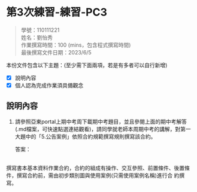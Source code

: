 # 第3次練習-練習-PC3
>
>學號：110111221
><br />
>姓名：劉怡秀
><br />
>作業撰寫時間：100 (mins，包含程式撰寫時間)
><br />
>最後撰寫文件日期：2023/6/5
>

本份文件包含以下主題：(至少需下面兩項，若是有多者可以自行新增)
- [x] 說明內容
- [x] 個人認為完成作業須具備觀念

## 說明內容

1. 請參照亞東portal上期中考周下載期中考題目，並且參閱上面的期中考解答(.md檔案，可快速點選連結觀看)，請同學就老師本周期中考的講解，對第一大題中的「5.公告案例」依照合約規範撰寫規則撰寫該合約。

    答案：<div class="mxgraph" style="max-width:100%;border:1px solid transparent;" data-mxgraph="{&quot;highlight&quot;:&quot;#0000ff&quot;,&quot;nav&quot;:true,&quot;zoom&quot;:0.9,&quot;resize&quot;:true,&quot;page&quot;:0,&quot;toolbar&quot;:&quot;pages zoom layers tags lightbox&quot;,&quot;edit&quot;:&quot;_blank&quot;,&quot;xml&quot;:&quot;&lt;mxfile&gt;&lt;diagram id=\&quot;wG9WiR39lr10lpEE-gVC\&quot; name=\&quot;User Case (1)\&quot;&gt;&lt;mxGraphModel dx=\&quot;574\&quot; dy=\&quot;381\&quot; grid=\&quot;1\&quot; gridSize=\&quot;10\&quot; guides=\&quot;1\&quot; tooltips=\&quot;1\&quot; connect=\&quot;1\&quot; arrows=\&quot;1\&quot; fold=\&quot;1\&quot; page=\&quot;1\&quot; pageScale=\&quot;1\&quot; pageWidth=\&quot;1169\&quot; pageHeight=\&quot;827\&quot; math=\&quot;0\&quot; shadow=\&quot;0\&quot;&gt;&lt;root&gt;&lt;mxCell id=\&quot;0\&quot;/&gt;&lt;mxCell id=\&quot;1\&quot; parent=\&quot;0\&quot;/&gt;&lt;mxCell id=\&quot;33\&quot; value=\&quot;&amp;lt;span style=&amp;quot;&amp;quot;&amp;gt;合約1：建立&amp;lt;/span&amp;gt;\&quot; style=\&quot;swimlane;fontStyle=0;childLayout=stackLayout;horizontal=1;startSize=30;horizontalStack=0;resizeParent=1;resizeParentMax=0;resizeLast=0;collapsible=1;marginBottom=0;whiteSpace=wrap;html=1;\&quot; vertex=\&quot;1\&quot; parent=\&quot;1\&quot;&gt;&lt;mxGeometry x=\&quot;130\&quot; y=\&quot;210\&quot; width=\&quot;250\&quot; height=\&quot;147\&quot; as=\&quot;geometry\&quot;/&gt;&lt;/mxCell&gt;&lt;mxCell id=\&quot;34\&quot; value=\&quot;操作：委員可以利用系統建立公告\&quot; style=\&quot;text;strokeColor=none;fillColor=none;align=left;verticalAlign=middle;spacingLeft=4;spacingRight=4;overflow=hidden;points=[[0,0.5],[1,0.5]];portConstraint=eastwest;rotatable=0;whiteSpace=wrap;html=1;\&quot; vertex=\&quot;1\&quot; parent=\&quot;33\&quot;&gt;&lt;mxGeometry y=\&quot;30\&quot; width=\&quot;250\&quot; height=\&quot;30\&quot; as=\&quot;geometry\&quot;/&gt;&lt;/mxCell&gt;&lt;mxCell id=\&quot;35\&quot; value=\&quot;交互參照：公告案例\&quot; style=\&quot;text;strokeColor=none;fillColor=none;align=left;verticalAlign=middle;spacingLeft=4;spacingRight=4;overflow=hidden;points=[[0,0.5],[1,0.5]];portConstraint=eastwest;rotatable=0;whiteSpace=wrap;html=1;\&quot; vertex=\&quot;1\&quot; parent=\&quot;33\&quot;&gt;&lt;mxGeometry y=\&quot;60\&quot; width=\&quot;250\&quot; height=\&quot;30\&quot; as=\&quot;geometry\&quot;/&gt;&lt;/mxCell&gt;&lt;mxCell id=\&quot;36\&quot; value=\&quot;前置條件：註冊過app用戶的委員&amp;lt;br&amp;gt;後置條件：委員可發布、修改、刪除公告\&quot; style=\&quot;text;strokeColor=none;fillColor=none;align=left;verticalAlign=middle;spacingLeft=4;spacingRight=4;overflow=hidden;points=[[0,0.5],[1,0.5]];portConstraint=eastwest;rotatable=0;whiteSpace=wrap;html=1;\&quot; vertex=\&quot;1\&quot; parent=\&quot;33\&quot;&gt;&lt;mxGeometry y=\&quot;90\&quot; width=\&quot;250\&quot; height=\&quot;57\&quot; as=\&quot;geometry\&quot;/&gt;&lt;/mxCell&gt;&lt;mxCell id=\&quot;41\&quot; value=\&quot;&amp;lt;span style=&amp;quot;&amp;quot;&amp;gt;合約2：回應&amp;lt;/span&amp;gt;\&quot; style=\&quot;swimlane;fontStyle=0;childLayout=stackLayout;horizontal=1;startSize=30;horizontalStack=0;resizeParent=1;resizeParentMax=0;resizeLast=0;collapsible=1;marginBottom=0;whiteSpace=wrap;html=1;\&quot; vertex=\&quot;1\&quot; parent=\&quot;1\&quot;&gt;&lt;mxGeometry x=\&quot;130\&quot; y=\&quot;380\&quot; width=\&quot;280\&quot; height=\&quot;157\&quot; as=\&quot;geometry\&quot;/&gt;&lt;/mxCell&gt;&lt;mxCell id=\&quot;42\&quot; value=\&quot;操作：有app的住戶、警衛可以查閱公告、警衛、住戶、委員都可以參與公告討論\&quot; style=\&quot;text;strokeColor=none;fillColor=none;align=left;verticalAlign=middle;spacingLeft=4;spacingRight=4;overflow=hidden;points=[[0,0.5],[1,0.5]];portConstraint=eastwest;rotatable=0;whiteSpace=wrap;html=1;\&quot; vertex=\&quot;1\&quot; parent=\&quot;41\&quot;&gt;&lt;mxGeometry y=\&quot;30\&quot; width=\&quot;280\&quot; height=\&quot;40\&quot; as=\&quot;geometry\&quot;/&gt;&lt;/mxCell&gt;&lt;mxCell id=\&quot;43\&quot; value=\&quot;交互參照：公告案例\&quot; style=\&quot;text;strokeColor=none;fillColor=none;align=left;verticalAlign=middle;spacingLeft=4;spacingRight=4;overflow=hidden;points=[[0,0.5],[1,0.5]];portConstraint=eastwest;rotatable=0;whiteSpace=wrap;html=1;\&quot; vertex=\&quot;1\&quot; parent=\&quot;41\&quot;&gt;&lt;mxGeometry y=\&quot;70\&quot; width=\&quot;280\&quot; height=\&quot;30\&quot; as=\&quot;geometry\&quot;/&gt;&lt;/mxCell&gt;&lt;mxCell id=\&quot;44\&quot; value=\&quot;前置條件：有成功綁定手機號碼於app的住戶&amp;lt;br&amp;gt;後置條件：所有的人都有權限可以在文章發言\&quot; style=\&quot;text;strokeColor=none;fillColor=none;align=left;verticalAlign=middle;spacingLeft=4;spacingRight=4;overflow=hidden;points=[[0,0.5],[1,0.5]];portConstraint=eastwest;rotatable=0;whiteSpace=wrap;html=1;\&quot; vertex=\&quot;1\&quot; parent=\&quot;41\&quot;&gt;&lt;mxGeometry y=\&quot;100\&quot; width=\&quot;280\&quot; height=\&quot;57\&quot; as=\&quot;geometry\&quot;/&gt;&lt;/mxCell&gt;&lt;/root&gt;&lt;/mxGraphModel&gt;&lt;/diagram&gt;&lt;diagram name=\&quot;User Case (2)\&quot; id=\&quot;W5YXxvn35K79e14MlGex\&quot;&gt;\n        &lt;mxGraphModel dx=\&quot;1310\&quot; dy=\&quot;766\&quot; grid=\&quot;1\&quot; gridSize=\&quot;10\&quot; guides=\&quot;1\&quot; tooltips=\&quot;1\&quot; connect=\&quot;1\&quot; arrows=\&quot;1\&quot; fold=\&quot;1\&quot; page=\&quot;1\&quot; pageScale=\&quot;1\&quot; pageWidth=\&quot;1169\&quot; pageHeight=\&quot;827\&quot; math=\&quot;0\&quot; shadow=\&quot;0\&quot;&gt;\n            &lt;root&gt;\n                &lt;mxCell id=\&quot;f7n-re3Be10niUR_YaYW-0\&quot;/&gt;\n                &lt;mxCell id=\&quot;f7n-re3Be10niUR_YaYW-1\&quot; parent=\&quot;f7n-re3Be10niUR_YaYW-0\&quot;/&gt;\n                &lt;mxCell id=\&quot;f7n-re3Be10niUR_YaYW-2\&quot; style=\&quot;edgeStyle=none;html=1;entryX=0.5;entryY=1;entryDx=0;entryDy=0;fontSize=18;endArrow=open;endFill=0;dashed=1;\&quot; parent=\&quot;f7n-re3Be10niUR_YaYW-1\&quot; edge=\&quot;1\&quot;&gt;\n                    &lt;mxGeometry relative=\&quot;1\&quot; as=\&quot;geometry\&quot;&gt;\n                        &lt;mxPoint x=\&quot;270\&quot; y=\&quot;150\&quot; as=\&quot;targetPoint\&quot;/&gt;\n                    &lt;/mxGeometry&gt;\n                &lt;/mxCell&gt;\n                &lt;mxCell id=\&quot;qa684_AXgQvbB9roF3Fi-3\&quot; style=\&quot;edgeStyle=none;html=1;entryX=0;entryY=0.5;entryDx=0;entryDy=0;fontSize=18;endArrow=none;endFill=0;\&quot; parent=\&quot;f7n-re3Be10niUR_YaYW-1\&quot; source=\&quot;f7n-re3Be10niUR_YaYW-6\&quot; target=\&quot;zsQrhb7hf74vSEVjKm_N-0\&quot; edge=\&quot;1\&quot;&gt;\n                    &lt;mxGeometry relative=\&quot;1\&quot; as=\&quot;geometry\&quot;/&gt;\n                &lt;/mxCell&gt;\n                &lt;mxCell id=\&quot;f7n-re3Be10niUR_YaYW-6\&quot; value=\&quot;&amp;lt;span style=&amp;quot;font-size: 18px;&amp;quot;&amp;gt;伺服器端&amp;lt;br&amp;gt;平台(收到封包)&amp;lt;/span&amp;gt;\&quot; style=\&quot;shape=umlActor;verticalLabelPosition=bottom;verticalAlign=top;html=1;\&quot; parent=\&quot;f7n-re3Be10niUR_YaYW-1\&quot; vertex=\&quot;1\&quot;&gt;\n                    &lt;mxGeometry x=\&quot;177\&quot; y=\&quot;426\&quot; width=\&quot;30\&quot; height=\&quot;60\&quot; as=\&quot;geometry\&quot;/&gt;\n                &lt;/mxCell&gt;\n                &lt;mxCell id=\&quot;qa684_AXgQvbB9roF3Fi-6\&quot; style=\&quot;edgeStyle=none;html=1;entryX=1;entryY=0.5;entryDx=0;entryDy=0;fontSize=18;endArrow=none;endFill=0;\&quot; parent=\&quot;f7n-re3Be10niUR_YaYW-1\&quot; source=\&quot;qa684_AXgQvbB9roF3Fi-0\&quot; target=\&quot;f7n-re3Be10niUR_YaYW-13\&quot; edge=\&quot;1\&quot;&gt;\n                    &lt;mxGeometry relative=\&quot;1\&quot; as=\&quot;geometry\&quot;&gt;\n                        &lt;Array as=\&quot;points\&quot;&gt;\n                            &lt;mxPoint x=\&quot;920\&quot; y=\&quot;200\&quot;/&gt;\n                            &lt;mxPoint x=\&quot;920\&quot; y=\&quot;185\&quot;/&gt;\n                        &lt;/Array&gt;\n                    &lt;/mxGeometry&gt;\n                &lt;/mxCell&gt;\n                &lt;mxCell id=\&quot;qa684_AXgQvbB9roF3Fi-0\&quot; value=\&quot;«actor»&amp;lt;br&amp;gt;伺服器端平台&amp;lt;b&amp;gt;&amp;lt;br&amp;gt;linux OS&amp;lt;/b&amp;gt;\&quot; style=\&quot;html=1;fontSize=18;fillColor=none;\&quot; parent=\&quot;f7n-re3Be10niUR_YaYW-1\&quot; vertex=\&quot;1\&quot;&gt;\n                    &lt;mxGeometry x=\&quot;970\&quot; y=\&quot;146\&quot; width=\&quot;180\&quot; height=\&quot;120\&quot; as=\&quot;geometry\&quot;/&gt;\n                &lt;/mxCell&gt;\n                &lt;mxCell id=\&quot;qa684_AXgQvbB9roF3Fi-5\&quot; style=\&quot;edgeStyle=none;html=1;entryX=0;entryY=0.5;entryDx=0;entryDy=0;fontSize=18;endArrow=none;endFill=0;startArrow=none;startFill=0;\&quot; parent=\&quot;f7n-re3Be10niUR_YaYW-1\&quot; source=\&quot;qa684_AXgQvbB9roF3Fi-1\&quot; target=\&quot;f7n-re3Be10niUR_YaYW-13\&quot; edge=\&quot;1\&quot;&gt;\n                    &lt;mxGeometry relative=\&quot;1\&quot; as=\&quot;geometry\&quot;/&gt;\n                &lt;/mxCell&gt;\n                &lt;mxCell id=\&quot;qa684_AXgQvbB9roF3Fi-1\&quot; value=\&quot;&amp;lt;span style=&amp;quot;font-size: 18px;&amp;quot;&amp;gt;後端審核者&amp;lt;/span&amp;gt;\&quot; style=\&quot;shape=umlActor;verticalLabelPosition=bottom;verticalAlign=top;html=1;\&quot; parent=\&quot;f7n-re3Be10niUR_YaYW-1\&quot; vertex=\&quot;1\&quot;&gt;\n                    &lt;mxGeometry x=\&quot;177\&quot; y=\&quot;290\&quot; width=\&quot;30\&quot; height=\&quot;60\&quot; as=\&quot;geometry\&quot;/&gt;\n                &lt;/mxCell&gt;\n                &lt;mxCell id=\&quot;qa684_AXgQvbB9roF3Fi-7\&quot; value=\&quot;收到封包、確認需求至傳送License內容至客戶端前設計範圍\&quot; style=\&quot;swimlane;whiteSpace=wrap;html=1;fontSize=18;fillColor=none;resizable=1;container=0;\&quot; parent=\&quot;f7n-re3Be10niUR_YaYW-1\&quot; vertex=\&quot;1\&quot;&gt;\n                    &lt;mxGeometry x=\&quot;290\&quot; y=\&quot;90\&quot; width=\&quot;650\&quot; height=\&quot;460\&quot; as=\&quot;geometry\&quot;/&gt;\n                &lt;/mxCell&gt;\n                &lt;mxCell id=\&quot;f7n-re3Be10niUR_YaYW-13\&quot; value=\&quot;伺服器端核發License案例\&quot; style=\&quot;ellipse;whiteSpace=wrap;html=1;fontSize=18;\&quot; parent=\&quot;qa684_AXgQvbB9roF3Fi-7\&quot; vertex=\&quot;1\&quot;&gt;\n                    &lt;mxGeometry x=\&quot;44\&quot; y=\&quot;40\&quot; width=\&quot;240\&quot; height=\&quot;110\&quot; as=\&quot;geometry\&quot;/&gt;\n                &lt;/mxCell&gt;\n                &lt;mxCell id=\&quot;zsQrhb7hf74vSEVjKm_N-0\&quot; value=\&quot;封包接收案例\&quot; style=\&quot;ellipse;whiteSpace=wrap;html=1;fontSize=18;\&quot; parent=\&quot;qa684_AXgQvbB9roF3Fi-7\&quot; vertex=\&quot;1\&quot;&gt;\n                    &lt;mxGeometry x=\&quot;46\&quot; y=\&quot;334\&quot; width=\&quot;240\&quot; height=\&quot;110\&quot; as=\&quot;geometry\&quot;/&gt;\n                &lt;/mxCell&gt;\n                &lt;mxCell id=\&quot;nVOZ0_uvJ3XeAdb-_UQF-3\&quot; style=\&quot;edgeStyle=none;html=1;entryX=1;entryY=0.5;entryDx=0;entryDy=0;fontSize=18;endArrow=none;endFill=0;dashed=1;startArrow=open;startFill=0;\&quot; parent=\&quot;qa684_AXgQvbB9roF3Fi-7\&quot; source=\&quot;f7n-re3Be10niUR_YaYW-11\&quot; target=\&quot;zsQrhb7hf74vSEVjKm_N-0\&quot; edge=\&quot;1\&quot;&gt;\n                    &lt;mxGeometry relative=\&quot;1\&quot; as=\&quot;geometry\&quot;/&gt;\n                &lt;/mxCell&gt;\n                &lt;mxCell id=\&quot;nVOZ0_uvJ3XeAdb-_UQF-4\&quot; value=\&quot;&amp;amp;lt;&amp;amp;lt;include&amp;amp;gt;&amp;amp;gt;\&quot; style=\&quot;edgeLabel;html=1;align=right;verticalAlign=middle;resizable=0;points=[];fontSize=18;\&quot; parent=\&quot;nVOZ0_uvJ3XeAdb-_UQF-3\&quot; vertex=\&quot;1\&quot; connectable=\&quot;0\&quot;&gt;\n                    &lt;mxGeometry x=\&quot;-0.4382\&quot; y=\&quot;-2\&quot; relative=\&quot;1\&quot; as=\&quot;geometry\&quot;&gt;\n                        &lt;mxPoint x=\&quot;1\&quot; as=\&quot;offset\&quot;/&gt;\n                    &lt;/mxGeometry&gt;\n                &lt;/mxCell&gt;\n                &lt;mxCell id=\&quot;f7n-re3Be10niUR_YaYW-11\&quot; value=\&quot;加解密案例\&quot; style=\&quot;ellipse;whiteSpace=wrap;html=1;fontSize=18;align=center;\&quot; parent=\&quot;qa684_AXgQvbB9roF3Fi-7\&quot; vertex=\&quot;1\&quot;&gt;\n                    &lt;mxGeometry x=\&quot;440\&quot; y=\&quot;300\&quot; width=\&quot;140\&quot; height=\&quot;70\&quot; as=\&quot;geometry\&quot;/&gt;\n                &lt;/mxCell&gt;\n                &lt;mxCell id=\&quot;zsQrhb7hf74vSEVjKm_N-2\&quot; style=\&quot;edgeStyle=none;html=1;dashed=1;fontSize=18;endArrow=open;endFill=0;\&quot; parent=\&quot;qa684_AXgQvbB9roF3Fi-7\&quot; source=\&quot;zsQrhb7hf74vSEVjKm_N-0\&quot; edge=\&quot;1\&quot;&gt;\n                    &lt;mxGeometry relative=\&quot;1\&quot; as=\&quot;geometry\&quot;&gt;\n                        &lt;mxPoint x=\&quot;213.62427936607446\&quot; y=\&quot;283.8533362842543\&quot; as=\&quot;targetPoint\&quot;/&gt;\n                        &lt;Array as=\&quot;points\&quot;/&gt;\n                    &lt;/mxGeometry&gt;\n                &lt;/mxCell&gt;\n                &lt;mxCell id=\&quot;zsQrhb7hf74vSEVjKm_N-3\&quot; value=\&quot;&amp;amp;lt;&amp;amp;lt;extend&amp;amp;gt;&amp;amp;gt;&amp;lt;br&amp;gt;[封包接受]\&quot; style=\&quot;edgeLabel;html=1;align=left;verticalAlign=middle;resizable=0;points=[];fontSize=18;\&quot; parent=\&quot;zsQrhb7hf74vSEVjKm_N-2\&quot; vertex=\&quot;1\&quot; connectable=\&quot;0\&quot;&gt;\n                    &lt;mxGeometry x=\&quot;-0.284\&quot; y=\&quot;1\&quot; relative=\&quot;1\&quot; as=\&quot;geometry\&quot;&gt;\n                        &lt;mxPoint x=\&quot;12\&quot; y=\&quot;-2\&quot; as=\&quot;offset\&quot;/&gt;\n                    &lt;/mxGeometry&gt;\n                &lt;/mxCell&gt;\n                &lt;mxCell id=\&quot;zsQrhb7hf74vSEVjKm_N-1\&quot; style=\&quot;edgeStyle=none;html=1;fontSize=18;endArrow=none;endFill=0;dashed=1;entryX=0;entryY=1;entryDx=0;entryDy=0;exitX=0;exitY=0;exitDx=0;exitDy=0;startArrow=open;startFill=0;\&quot; parent=\&quot;qa684_AXgQvbB9roF3Fi-7\&quot; source=\&quot;nVOZ0_uvJ3XeAdb-_UQF-19\&quot; target=\&quot;f7n-re3Be10niUR_YaYW-13\&quot; edge=\&quot;1\&quot;&gt;\n                    &lt;mxGeometry relative=\&quot;1\&quot; as=\&quot;geometry\&quot;&gt;\n                        &lt;mxPoint x=\&quot;118\&quot; y=\&quot;230\&quot; as=\&quot;sourcePoint\&quot;/&gt;\n                    &lt;/mxGeometry&gt;\n                &lt;/mxCell&gt;\n                &lt;mxCell id=\&quot;zsQrhb7hf74vSEVjKm_N-4\&quot; value=\&quot;&amp;amp;lt;&amp;amp;lt;include&amp;amp;gt;&amp;amp;gt;\&quot; style=\&quot;edgeLabel;html=1;align=right;verticalAlign=middle;resizable=0;points=[];fontSize=18;\&quot; parent=\&quot;zsQrhb7hf74vSEVjKm_N-1\&quot; vertex=\&quot;1\&quot; connectable=\&quot;0\&quot;&gt;\n                    &lt;mxGeometry x=\&quot;-0.2742\&quot; y=\&quot;2\&quot; relative=\&quot;1\&quot; as=\&quot;geometry\&quot;&gt;\n                        &lt;mxPoint as=\&quot;offset\&quot;/&gt;\n                    &lt;/mxGeometry&gt;\n                &lt;/mxCell&gt;\n                &lt;mxCell id=\&quot;f7n-re3Be10niUR_YaYW-9\&quot; value=\&quot;\&quot; style=\&quot;edgeStyle=none;html=1;dashed=1;fontSize=18;endArrow=none;endFill=0;verticalAlign=top;entryX=0.957;entryY=0.765;entryDx=0;entryDy=0;entryPerimeter=0;startArrow=open;startFill=0;\&quot; parent=\&quot;qa684_AXgQvbB9roF3Fi-7\&quot; source=\&quot;f7n-re3Be10niUR_YaYW-11\&quot; target=\&quot;f7n-re3Be10niUR_YaYW-13\&quot; edge=\&quot;1\&quot;&gt;\n                    &lt;mxGeometry relative=\&quot;1\&quot; as=\&quot;geometry\&quot;&gt;\n                        &lt;Array as=\&quot;points\&quot;&gt;\n                            &lt;mxPoint x=\&quot;510\&quot; y=\&quot;124\&quot;/&gt;\n                        &lt;/Array&gt;\n                    &lt;/mxGeometry&gt;\n                &lt;/mxCell&gt;\n                &lt;mxCell id=\&quot;f7n-re3Be10niUR_YaYW-10\&quot; value=\&quot;&amp;amp;lt;&amp;amp;lt;include&amp;amp;gt;&amp;amp;gt;\&quot; style=\&quot;edgeLabel;html=1;align=left;verticalAlign=top;resizable=0;points=[];fontSize=18;\&quot; parent=\&quot;f7n-re3Be10niUR_YaYW-9\&quot; vertex=\&quot;1\&quot; connectable=\&quot;0\&quot;&gt;\n                    &lt;mxGeometry x=\&quot;0.3329\&quot; y=\&quot;1\&quot; relative=\&quot;1\&quot; as=\&quot;geometry\&quot;&gt;\n                        &lt;mxPoint x=\&quot;-13\&quot; as=\&quot;offset\&quot;/&gt;\n                    &lt;/mxGeometry&gt;\n                &lt;/mxCell&gt;\n                &lt;mxCell id=\&quot;nVOZ0_uvJ3XeAdb-_UQF-15\&quot; value=\&quot;\&quot; style=\&quot;shape=ellipse;container=1;horizontal=1;horizontalStack=0;resizeParent=1;resizeParentMax=0;resizeLast=0;html=1;dashed=0;collapsible=0;fontSize=18;fillColor=none;\&quot; parent=\&quot;qa684_AXgQvbB9roF3Fi-7\&quot; vertex=\&quot;1\&quot;&gt;\n                    &lt;mxGeometry x=\&quot;150\&quot; y=\&quot;170\&quot; width=\&quot;230\&quot; height=\&quot;120\&quot; as=\&quot;geometry\&quot;/&gt;\n                &lt;/mxCell&gt;\n                &lt;mxCell id=\&quot;nVOZ0_uvJ3XeAdb-_UQF-16\&quot; value=\&quot;封包傳送案例\&quot; style=\&quot;html=1;strokeColor=none;fillColor=none;align=center;verticalAlign=middle;rotatable=0;fontSize=18;\&quot; parent=\&quot;nVOZ0_uvJ3XeAdb-_UQF-15\&quot; vertex=\&quot;1\&quot;&gt;\n                    &lt;mxGeometry y=\&quot;10\&quot; width=\&quot;230.00000000000003\&quot; height=\&quot;30\&quot; as=\&quot;geometry\&quot;/&gt;\n                &lt;/mxCell&gt;\n                &lt;mxCell id=\&quot;nVOZ0_uvJ3XeAdb-_UQF-17\&quot; value=\&quot;\&quot; style=\&quot;line;strokeWidth=1;fillColor=none;rotatable=0;labelPosition=right;points=[];portConstraint=eastwest;dashed=0;resizeWidth=1;fontSize=18;\&quot; parent=\&quot;nVOZ0_uvJ3XeAdb-_UQF-15\&quot; vertex=\&quot;1\&quot;&gt;\n                    &lt;mxGeometry x=\&quot;5.5\&quot; y=\&quot;38\&quot; width=\&quot;214.5\&quot; height=\&quot;10\&quot; as=\&quot;geometry\&quot;/&gt;\n                &lt;/mxCell&gt;\n                &lt;mxCell id=\&quot;nVOZ0_uvJ3XeAdb-_UQF-19\&quot; value=\&quot;擴充點︰封包接受\&quot; style=\&quot;text;html=1;align=left;verticalAlign=middle;rotatable=0;spacingLeft=25;fillColor=none;strokeColor=none;fontSize=18;\&quot; parent=\&quot;nVOZ0_uvJ3XeAdb-_UQF-15\&quot; vertex=\&quot;1\&quot;&gt;\n                    &lt;mxGeometry y=\&quot;58\&quot; width=\&quot;230.00000000000003\&quot; height=\&quot;30\&quot; as=\&quot;geometry\&quot;/&gt;\n                &lt;/mxCell&gt;\n                &lt;mxCell id=\&quot;nVOZ0_uvJ3XeAdb-_UQF-1\&quot; style=\&quot;edgeStyle=none;html=1;entryX=1;entryY=1;entryDx=0;entryDy=0;fontSize=18;endArrow=none;endFill=0;exitX=0;exitY=0.5;exitDx=0;exitDy=0;\&quot; parent=\&quot;f7n-re3Be10niUR_YaYW-1\&quot; source=\&quot;nVOZ0_uvJ3XeAdb-_UQF-0\&quot; target=\&quot;zsQrhb7hf74vSEVjKm_N-0\&quot; edge=\&quot;1\&quot;&gt;\n                    &lt;mxGeometry relative=\&quot;1\&quot; as=\&quot;geometry\&quot;&gt;\n                        &lt;Array as=\&quot;points\&quot;&gt;\n                            &lt;mxPoint x=\&quot;910\&quot; y=\&quot;440\&quot;/&gt;\n                            &lt;mxPoint x=\&quot;910\&quot; y=\&quot;518\&quot;/&gt;\n                        &lt;/Array&gt;\n                    &lt;/mxGeometry&gt;\n                &lt;/mxCell&gt;\n                &lt;mxCell id=\&quot;nVOZ0_uvJ3XeAdb-_UQF-2\&quot; style=\&quot;edgeStyle=none;html=1;entryX=1;entryY=1;entryDx=0;entryDy=0;fontSize=18;endArrow=none;endFill=0;\&quot; parent=\&quot;f7n-re3Be10niUR_YaYW-1\&quot; source=\&quot;nVOZ0_uvJ3XeAdb-_UQF-0\&quot; target=\&quot;f7n-re3Be10niUR_YaYW-13\&quot; edge=\&quot;1\&quot;&gt;\n                    &lt;mxGeometry relative=\&quot;1\&quot; as=\&quot;geometry\&quot;&gt;\n                        &lt;Array as=\&quot;points\&quot;&gt;\n                            &lt;mxPoint x=\&quot;910\&quot; y=\&quot;440\&quot;/&gt;\n                            &lt;mxPoint x=\&quot;910\&quot; y=\&quot;360\&quot;/&gt;\n                        &lt;/Array&gt;\n                    &lt;/mxGeometry&gt;\n                &lt;/mxCell&gt;\n                &lt;mxCell id=\&quot;nVOZ0_uvJ3XeAdb-_UQF-0\&quot; value=\&quot;«actor»&amp;lt;br&amp;gt;&amp;lt;b&amp;gt;資料庫&amp;lt;br&amp;gt;&amp;lt;/b&amp;gt;\&quot; style=\&quot;html=1;fontSize=18;fillColor=none;\&quot; parent=\&quot;f7n-re3Be10niUR_YaYW-1\&quot; vertex=\&quot;1\&quot;&gt;\n                    &lt;mxGeometry x=\&quot;995\&quot; y=\&quot;396\&quot; width=\&quot;130\&quot; height=\&quot;90\&quot; as=\&quot;geometry\&quot;/&gt;\n                &lt;/mxCell&gt;\n            &lt;/root&gt;\n        &lt;/mxGraphModel&gt;\n    &lt;/diagram&gt;&lt;diagram name=\&quot;User Case (3)\&quot; id=\&quot;pHqB8nz68kYOs29TihyC\&quot;&gt;\n        &lt;mxGraphModel dx=\&quot;917\&quot; dy=\&quot;536\&quot; grid=\&quot;1\&quot; gridSize=\&quot;10\&quot; guides=\&quot;1\&quot; tooltips=\&quot;1\&quot; connect=\&quot;1\&quot; arrows=\&quot;1\&quot; fold=\&quot;1\&quot; page=\&quot;1\&quot; pageScale=\&quot;1\&quot; pageWidth=\&quot;1169\&quot; pageHeight=\&quot;827\&quot; math=\&quot;0\&quot; shadow=\&quot;0\&quot;&gt;\n            &lt;root&gt;\n                &lt;mxCell id=\&quot;LVp6U3gjGCbH-Mrqdjtf-0\&quot;/&gt;\n                &lt;mxCell id=\&quot;LVp6U3gjGCbH-Mrqdjtf-1\&quot; parent=\&quot;LVp6U3gjGCbH-Mrqdjtf-0\&quot;/&gt;\n                &lt;mxCell id=\&quot;LVp6U3gjGCbH-Mrqdjtf-2\&quot; style=\&quot;edgeStyle=none;html=1;entryX=0.5;entryY=1;entryDx=0;entryDy=0;fontSize=18;endArrow=open;endFill=0;dashed=1;\&quot; parent=\&quot;LVp6U3gjGCbH-Mrqdjtf-1\&quot; edge=\&quot;1\&quot;&gt;\n                    &lt;mxGeometry relative=\&quot;1\&quot; as=\&quot;geometry\&quot;&gt;\n                        &lt;mxPoint x=\&quot;270\&quot; y=\&quot;150\&quot; as=\&quot;targetPoint\&quot;/&gt;\n                    &lt;/mxGeometry&gt;\n                &lt;/mxCell&gt;\n                &lt;mxCell id=\&quot;LVp6U3gjGCbH-Mrqdjtf-3\&quot; style=\&quot;edgeStyle=none;html=1;entryX=0;entryY=0.5;entryDx=0;entryDy=0;fontSize=18;endArrow=none;endFill=0;\&quot; parent=\&quot;LVp6U3gjGCbH-Mrqdjtf-1\&quot; source=\&quot;LVp6U3gjGCbH-Mrqdjtf-4\&quot; target=\&quot;LVp6U3gjGCbH-Mrqdjtf-12\&quot; edge=\&quot;1\&quot;&gt;\n                    &lt;mxGeometry relative=\&quot;1\&quot; as=\&quot;geometry\&quot;/&gt;\n                &lt;/mxCell&gt;\n                &lt;mxCell id=\&quot;LVp6U3gjGCbH-Mrqdjtf-4\&quot; value=\&quot;&amp;lt;span style=&amp;quot;font-size: 18px;&amp;quot;&amp;gt;伺服器端&amp;lt;br&amp;gt;平台(收到封包)&amp;lt;/span&amp;gt;\&quot; style=\&quot;shape=umlActor;verticalLabelPosition=bottom;verticalAlign=top;html=1;\&quot; parent=\&quot;LVp6U3gjGCbH-Mrqdjtf-1\&quot; vertex=\&quot;1\&quot;&gt;\n                    &lt;mxGeometry x=\&quot;98\&quot; y=\&quot;416\&quot; width=\&quot;30\&quot; height=\&quot;60\&quot; as=\&quot;geometry\&quot;/&gt;\n                &lt;/mxCell&gt;\n                &lt;mxCell id=\&quot;LVp6U3gjGCbH-Mrqdjtf-6\&quot; style=\&quot;edgeStyle=none;html=1;entryX=1;entryY=0;entryDx=0;entryDy=0;fontSize=18;endArrow=none;endFill=0;\&quot; parent=\&quot;LVp6U3gjGCbH-Mrqdjtf-1\&quot; source=\&quot;LVp6U3gjGCbH-Mrqdjtf-7\&quot; target=\&quot;LVp6U3gjGCbH-Mrqdjtf-11\&quot; edge=\&quot;1\&quot;&gt;\n                    &lt;mxGeometry relative=\&quot;1\&quot; as=\&quot;geometry\&quot;&gt;\n                        &lt;Array as=\&quot;points\&quot;&gt;\n                            &lt;mxPoint x=\&quot;841\&quot; y=\&quot;190\&quot;/&gt;\n                            &lt;mxPoint x=\&quot;841\&quot; y=\&quot;136\&quot;/&gt;\n                        &lt;/Array&gt;\n                    &lt;/mxGeometry&gt;\n                &lt;/mxCell&gt;\n                &lt;mxCell id=\&quot;IO_cDjj_4yWupPxHI2RV-0\&quot; style=\&quot;edgeStyle=none;html=1;entryX=1;entryY=1;entryDx=0;entryDy=0;fontSize=18;endArrow=none;endFill=0;\&quot; parent=\&quot;LVp6U3gjGCbH-Mrqdjtf-1\&quot; source=\&quot;LVp6U3gjGCbH-Mrqdjtf-7\&quot; target=\&quot;LVp6U3gjGCbH-Mrqdjtf-12\&quot; edge=\&quot;1\&quot;&gt;\n                    &lt;mxGeometry relative=\&quot;1\&quot; as=\&quot;geometry\&quot;&gt;\n                        &lt;Array as=\&quot;points\&quot;&gt;\n                            &lt;mxPoint x=\&quot;981\&quot; y=\&quot;484\&quot;/&gt;\n                        &lt;/Array&gt;\n                    &lt;/mxGeometry&gt;\n                &lt;/mxCell&gt;\n                &lt;mxCell id=\&quot;LVp6U3gjGCbH-Mrqdjtf-7\&quot; value=\&quot;«actor»&amp;lt;br&amp;gt;伺服器端平台&amp;lt;b&amp;gt;&amp;lt;br&amp;gt;linux OS&amp;lt;/b&amp;gt;\&quot; style=\&quot;html=1;fontSize=18;fillColor=none;\&quot; parent=\&quot;LVp6U3gjGCbH-Mrqdjtf-1\&quot; vertex=\&quot;1\&quot;&gt;\n                    &lt;mxGeometry x=\&quot;891\&quot; y=\&quot;136\&quot; width=\&quot;180\&quot; height=\&quot;120\&quot; as=\&quot;geometry\&quot;/&gt;\n                &lt;/mxCell&gt;\n                &lt;mxCell id=\&quot;LVp6U3gjGCbH-Mrqdjtf-10\&quot; value=\&quot;收到封包、於客戶端生License設計範圍\&quot; style=\&quot;swimlane;whiteSpace=wrap;html=1;fontSize=18;fillColor=none;\&quot; parent=\&quot;LVp6U3gjGCbH-Mrqdjtf-1\&quot; vertex=\&quot;1\&quot;&gt;\n                    &lt;mxGeometry x=\&quot;211\&quot; y=\&quot;80\&quot; width=\&quot;650\&quot; height=\&quot;430\&quot; as=\&quot;geometry\&quot;/&gt;\n                &lt;/mxCell&gt;\n                &lt;mxCell id=\&quot;LVp6U3gjGCbH-Mrqdjtf-11\&quot; value=\&quot;客戶端生成License案例\&quot; style=\&quot;ellipse;whiteSpace=wrap;html=1;fontSize=18;\&quot; parent=\&quot;LVp6U3gjGCbH-Mrqdjtf-10\&quot; vertex=\&quot;1\&quot;&gt;\n                    &lt;mxGeometry x=\&quot;44\&quot; y=\&quot;40\&quot; width=\&quot;240\&quot; height=\&quot;110\&quot; as=\&quot;geometry\&quot;/&gt;\n                &lt;/mxCell&gt;\n                &lt;mxCell id=\&quot;LVp6U3gjGCbH-Mrqdjtf-12\&quot; value=\&quot;封包接收案例\&quot; style=\&quot;ellipse;whiteSpace=wrap;html=1;fontSize=18;\&quot; parent=\&quot;LVp6U3gjGCbH-Mrqdjtf-10\&quot; vertex=\&quot;1\&quot;&gt;\n                    &lt;mxGeometry x=\&quot;46\&quot; y=\&quot;310\&quot; width=\&quot;240\&quot; height=\&quot;110\&quot; as=\&quot;geometry\&quot;/&gt;\n                &lt;/mxCell&gt;\n                &lt;mxCell id=\&quot;LVp6U3gjGCbH-Mrqdjtf-13\&quot; value=\&quot;封包傳送案例\&quot; style=\&quot;ellipse;whiteSpace=wrap;html=1;fontSize=18;\&quot; parent=\&quot;LVp6U3gjGCbH-Mrqdjtf-10\&quot; vertex=\&quot;1\&quot;&gt;\n                    &lt;mxGeometry x=\&quot;366\&quot; y=\&quot;218.00000000000006\&quot; width=\&quot;240\&quot; height=\&quot;110\&quot; as=\&quot;geometry\&quot;/&gt;\n                &lt;/mxCell&gt;\n                &lt;mxCell id=\&quot;LVp6U3gjGCbH-Mrqdjtf-14\&quot; value=\&quot;加解密案例\&quot; style=\&quot;ellipse;whiteSpace=wrap;html=1;fontSize=18;align=center;\&quot; parent=\&quot;LVp6U3gjGCbH-Mrqdjtf-10\&quot; vertex=\&quot;1\&quot;&gt;\n                    &lt;mxGeometry x=\&quot;417\&quot; y=\&quot;104\&quot; width=\&quot;140\&quot; height=\&quot;70\&quot; as=\&quot;geometry\&quot;/&gt;\n                &lt;/mxCell&gt;\n                &lt;mxCell id=\&quot;LVp6U3gjGCbH-Mrqdjtf-15\&quot; style=\&quot;edgeStyle=none;html=1;entryX=0.5;entryY=1;entryDx=0;entryDy=0;fontSize=18;endArrow=none;endFill=0;dashed=1;exitX=0.5;exitY=0;exitDx=0;exitDy=0;startArrow=open;startFill=0;\&quot; parent=\&quot;LVp6U3gjGCbH-Mrqdjtf-10\&quot; source=\&quot;LVp6U3gjGCbH-Mrqdjtf-12\&quot; target=\&quot;LVp6U3gjGCbH-Mrqdjtf-11\&quot; edge=\&quot;1\&quot;&gt;\n                    &lt;mxGeometry relative=\&quot;1\&quot; as=\&quot;geometry\&quot;&gt;\n                        &lt;mxPoint x=\&quot;30\&quot; y=\&quot;490\&quot; as=\&quot;sourcePoint\&quot;/&gt;\n                    &lt;/mxGeometry&gt;\n                &lt;/mxCell&gt;\n                &lt;mxCell id=\&quot;LVp6U3gjGCbH-Mrqdjtf-16\&quot; value=\&quot;&amp;amp;lt;&amp;amp;lt;include&amp;amp;gt;&amp;amp;gt;\&quot; style=\&quot;edgeLabel;html=1;align=left;verticalAlign=middle;resizable=0;points=[];fontSize=18;\&quot; parent=\&quot;LVp6U3gjGCbH-Mrqdjtf-15\&quot; vertex=\&quot;1\&quot; connectable=\&quot;0\&quot;&gt;\n                    &lt;mxGeometry x=\&quot;-0.1523\&quot; y=\&quot;1\&quot; relative=\&quot;1\&quot; as=\&quot;geometry\&quot;&gt;\n                        &lt;mxPoint as=\&quot;offset\&quot;/&gt;\n                    &lt;/mxGeometry&gt;\n                &lt;/mxCell&gt;\n                &lt;mxCell id=\&quot;LVp6U3gjGCbH-Mrqdjtf-17\&quot; style=\&quot;edgeStyle=none;html=1;dashed=1;fontSize=18;endArrow=open;endFill=0;\&quot; parent=\&quot;LVp6U3gjGCbH-Mrqdjtf-10\&quot; source=\&quot;LVp6U3gjGCbH-Mrqdjtf-12\&quot; target=\&quot;LVp6U3gjGCbH-Mrqdjtf-13\&quot; edge=\&quot;1\&quot;&gt;\n                    &lt;mxGeometry relative=\&quot;1\&quot; as=\&quot;geometry\&quot;&gt;\n                        &lt;mxPoint x=\&quot;154\&quot; y=\&quot;179.71000000000004\&quot; as=\&quot;targetPoint\&quot;/&gt;\n                        &lt;Array as=\&quot;points\&quot;&gt;\n                            &lt;mxPoint x=\&quot;486\&quot; y=\&quot;370\&quot;/&gt;\n                        &lt;/Array&gt;\n                    &lt;/mxGeometry&gt;\n                &lt;/mxCell&gt;\n                &lt;mxCell id=\&quot;LVp6U3gjGCbH-Mrqdjtf-18\&quot; value=\&quot;&amp;amp;lt;&amp;amp;lt;extend&amp;amp;gt;&amp;amp;gt;\&quot; style=\&quot;edgeLabel;html=1;align=right;verticalAlign=middle;resizable=0;points=[];fontSize=18;\&quot; parent=\&quot;LVp6U3gjGCbH-Mrqdjtf-17\&quot; vertex=\&quot;1\&quot; connectable=\&quot;0\&quot;&gt;\n                    &lt;mxGeometry x=\&quot;-0.284\&quot; y=\&quot;1\&quot; relative=\&quot;1\&quot; as=\&quot;geometry\&quot;&gt;\n                        &lt;mxPoint x=\&quot;50\&quot; as=\&quot;offset\&quot;/&gt;\n                    &lt;/mxGeometry&gt;\n                &lt;/mxCell&gt;\n                &lt;mxCell id=\&quot;LVp6U3gjGCbH-Mrqdjtf-21\&quot; value=\&quot;\&quot; style=\&quot;edgeStyle=none;html=1;dashed=1;fontSize=18;endArrow=none;endFill=0;verticalAlign=top;startArrow=open;startFill=0;\&quot; parent=\&quot;LVp6U3gjGCbH-Mrqdjtf-10\&quot; source=\&quot;LVp6U3gjGCbH-Mrqdjtf-14\&quot; target=\&quot;LVp6U3gjGCbH-Mrqdjtf-11\&quot; edge=\&quot;1\&quot;&gt;\n                    &lt;mxGeometry relative=\&quot;1\&quot; as=\&quot;geometry\&quot;/&gt;\n                &lt;/mxCell&gt;\n                &lt;mxCell id=\&quot;LVp6U3gjGCbH-Mrqdjtf-22\&quot; value=\&quot;&amp;amp;lt;&amp;amp;lt;include&amp;amp;gt;&amp;amp;gt;\&quot; style=\&quot;edgeLabel;html=1;align=left;verticalAlign=top;resizable=0;points=[];fontSize=18;\&quot; parent=\&quot;LVp6U3gjGCbH-Mrqdjtf-21\&quot; vertex=\&quot;1\&quot; connectable=\&quot;0\&quot;&gt;\n                    &lt;mxGeometry x=\&quot;0.3329\&quot; y=\&quot;1\&quot; relative=\&quot;1\&quot; as=\&quot;geometry\&quot;&gt;\n                        &lt;mxPoint x=\&quot;-29\&quot; as=\&quot;offset\&quot;/&gt;\n                    &lt;/mxGeometry&gt;\n                &lt;/mxCell&gt;\n            &lt;/root&gt;\n        &lt;/mxGraphModel&gt;\n    &lt;/diagram&gt;&lt;diagram id=\&quot;Hh6bqZgS_0z6HOaC0K2M\&quot; name=\&quot;Class (1)\&quot;&gt;\n        &lt;mxGraphModel dx=\&quot;917\&quot; dy=\&quot;536\&quot; grid=\&quot;1\&quot; gridSize=\&quot;10\&quot; guides=\&quot;1\&quot; tooltips=\&quot;1\&quot; connect=\&quot;1\&quot; arrows=\&quot;1\&quot; fold=\&quot;1\&quot; page=\&quot;1\&quot; pageScale=\&quot;1\&quot; pageWidth=\&quot;1169\&quot; pageHeight=\&quot;827\&quot; math=\&quot;0\&quot; shadow=\&quot;0\&quot;&gt;\n            &lt;root&gt;\n                &lt;mxCell id=\&quot;0\&quot;/&gt;\n                &lt;mxCell id=\&quot;1\&quot; parent=\&quot;0\&quot;/&gt;\n                &lt;mxCell id=\&quot;N07s4q0SCdiuxr3j6stX-1\&quot; value=\&quot;Encode\&quot; style=\&quot;swimlane;fontStyle=1;align=center;verticalAlign=top;childLayout=stackLayout;horizontal=1;startSize=26;horizontalStack=0;resizeParent=1;resizeParentMax=0;resizeLast=0;collapsible=1;marginBottom=0;\&quot; parent=\&quot;1\&quot; vertex=\&quot;1\&quot;&gt;\n                    &lt;mxGeometry x=\&quot;410\&quot; y=\&quot;220\&quot; width=\&quot;426\&quot; height=\&quot;112\&quot; as=\&quot;geometry\&quot;&gt;\n                        &lt;mxRectangle x=\&quot;560\&quot; y=\&quot;84\&quot; width=\&quot;80\&quot; height=\&quot;30\&quot; as=\&quot;alternateBounds\&quot;/&gt;\n                    &lt;/mxGeometry&gt;\n                &lt;/mxCell&gt;\n                &lt;mxCell id=\&quot;N07s4q0SCdiuxr3j6stX-2\&quot; value=\&quot;None\&quot; style=\&quot;text;strokeColor=none;fillColor=none;align=left;verticalAlign=top;spacingLeft=4;spacingRight=4;overflow=hidden;rotatable=0;points=[[0,0.5],[1,0.5]];portConstraint=eastwest;\&quot; parent=\&quot;N07s4q0SCdiuxr3j6stX-1\&quot; vertex=\&quot;1\&quot;&gt;\n                    &lt;mxGeometry y=\&quot;26\&quot; width=\&quot;426\&quot; height=\&quot;26\&quot; as=\&quot;geometry\&quot;/&gt;\n                &lt;/mxCell&gt;\n                &lt;mxCell id=\&quot;N07s4q0SCdiuxr3j6stX-3\&quot; value=\&quot;\&quot; style=\&quot;line;strokeWidth=1;fillColor=none;align=left;verticalAlign=middle;spacingTop=-1;spacingLeft=3;spacingRight=3;rotatable=0;labelPosition=right;points=[];portConstraint=eastwest;strokeColor=inherit;\&quot; parent=\&quot;N07s4q0SCdiuxr3j6stX-1\&quot; vertex=\&quot;1\&quot;&gt;\n                    &lt;mxGeometry y=\&quot;52\&quot; width=\&quot;426\&quot; height=\&quot;8\&quot; as=\&quot;geometry\&quot;/&gt;\n                &lt;/mxCell&gt;\n                &lt;mxCell id=\&quot;N07s4q0SCdiuxr3j6stX-4\&quot; value=\&quot;+ getEncrytion(char* source, int sourceLen, char*  target, int* targetLen): void\&quot; style=\&quot;text;strokeColor=none;fillColor=none;align=left;verticalAlign=top;spacingLeft=4;spacingRight=4;overflow=hidden;rotatable=0;points=[[0,0.5],[1,0.5]];portConstraint=eastwest;\&quot; parent=\&quot;N07s4q0SCdiuxr3j6stX-1\&quot; vertex=\&quot;1\&quot;&gt;\n                    &lt;mxGeometry y=\&quot;60\&quot; width=\&quot;426\&quot; height=\&quot;26\&quot; as=\&quot;geometry\&quot;/&gt;\n                &lt;/mxCell&gt;\n                &lt;mxCell id=\&quot;N07s4q0SCdiuxr3j6stX-6\&quot; value=\&quot;+ getDecrytion(char* source, int sourceLen, char*  target, int* targetLen): void\&quot; style=\&quot;text;strokeColor=none;fillColor=none;align=left;verticalAlign=top;spacingLeft=4;spacingRight=4;overflow=hidden;rotatable=0;points=[[0,0.5],[1,0.5]];portConstraint=eastwest;\&quot; parent=\&quot;N07s4q0SCdiuxr3j6stX-1\&quot; vertex=\&quot;1\&quot;&gt;\n                    &lt;mxGeometry y=\&quot;86\&quot; width=\&quot;426\&quot; height=\&quot;26\&quot; as=\&quot;geometry\&quot;/&gt;\n                &lt;/mxCell&gt;\n                &lt;mxCell id=\&quot;N07s4q0SCdiuxr3j6stX-12\&quot; style=\&quot;edgeStyle=none;html=1;entryX=0;entryY=0.25;entryDx=0;entryDy=0;exitX=1;exitY=0.25;exitDx=0;exitDy=0;endArrow=none;endFill=0;\&quot; parent=\&quot;1\&quot; source=\&quot;N07s4q0SCdiuxr3j6stX-7\&quot; target=\&quot;N07s4q0SCdiuxr3j6stX-1\&quot; edge=\&quot;1\&quot;&gt;\n                    &lt;mxGeometry relative=\&quot;1\&quot; as=\&quot;geometry\&quot;&gt;\n                        &lt;Array as=\&quot;points\&quot;&gt;\n                            &lt;mxPoint x=\&quot;340\&quot; y=\&quot;90\&quot;/&gt;\n                            &lt;mxPoint x=\&quot;340\&quot; y=\&quot;180\&quot;/&gt;\n                            &lt;mxPoint x=\&quot;380\&quot; y=\&quot;180\&quot;/&gt;\n                            &lt;mxPoint x=\&quot;380\&quot; y=\&quot;248\&quot;/&gt;\n                        &lt;/Array&gt;\n                    &lt;/mxGeometry&gt;\n                &lt;/mxCell&gt;\n                &lt;mxCell id=\&quot;N07s4q0SCdiuxr3j6stX-13\&quot; value=\&quot;0, 1\&quot; style=\&quot;edgeLabel;html=1;align=center;verticalAlign=bottom;resizable=0;points=[];\&quot; parent=\&quot;N07s4q0SCdiuxr3j6stX-12\&quot; vertex=\&quot;1\&quot; connectable=\&quot;0\&quot;&gt;\n                    &lt;mxGeometry x=\&quot;-0.81\&quot; y=\&quot;-1\&quot; relative=\&quot;1\&quot; as=\&quot;geometry\&quot;&gt;\n                        &lt;mxPoint as=\&quot;offset\&quot;/&gt;\n                    &lt;/mxGeometry&gt;\n                &lt;/mxCell&gt;\n                &lt;mxCell id=\&quot;N07s4q0SCdiuxr3j6stX-14\&quot; value=\&quot;1\&quot; style=\&quot;edgeLabel;html=1;align=left;verticalAlign=bottom;resizable=0;points=[];\&quot; parent=\&quot;N07s4q0SCdiuxr3j6stX-12\&quot; vertex=\&quot;1\&quot; connectable=\&quot;0\&quot;&gt;\n                    &lt;mxGeometry x=\&quot;0.7284\&quot; y=\&quot;-1\&quot; relative=\&quot;1\&quot; as=\&quot;geometry\&quot;&gt;\n                        &lt;mxPoint as=\&quot;offset\&quot;/&gt;\n                    &lt;/mxGeometry&gt;\n                &lt;/mxCell&gt;\n                &lt;mxCell id=\&quot;N07s4q0SCdiuxr3j6stX-15\&quot; value=\&quot;transmit\&quot; style=\&quot;edgeLabel;html=1;align=center;verticalAlign=bottom;resizable=0;points=[];\&quot; parent=\&quot;N07s4q0SCdiuxr3j6stX-12\&quot; vertex=\&quot;1\&quot; connectable=\&quot;0\&quot;&gt;\n                    &lt;mxGeometry x=\&quot;0.2361\&quot; y=\&quot;-1\&quot; relative=\&quot;1\&quot; as=\&quot;geometry\&quot;&gt;\n                        &lt;mxPoint x=\&quot;-13\&quot; as=\&quot;offset\&quot;/&gt;\n                    &lt;/mxGeometry&gt;\n                &lt;/mxCell&gt;\n                &lt;mxCell id=\&quot;-GK1jL5z96uq6KsaCK04-9\&quot; style=\&quot;edgeStyle=none;html=1;exitX=0;exitY=0.25;exitDx=0;exitDy=0;entryX=0;entryY=0.5;entryDx=0;entryDy=0;endArrow=none;endFill=0;\&quot; parent=\&quot;1\&quot; source=\&quot;N07s4q0SCdiuxr3j6stX-7\&quot; target=\&quot;-GK1jL5z96uq6KsaCK04-5\&quot; edge=\&quot;1\&quot;&gt;\n                    &lt;mxGeometry relative=\&quot;1\&quot; as=\&quot;geometry\&quot;&gt;\n                        &lt;Array as=\&quot;points\&quot;&gt;\n                            &lt;mxPoint x=\&quot;50\&quot; y=\&quot;90\&quot;/&gt;\n                            &lt;mxPoint x=\&quot;50\&quot; y=\&quot;329\&quot;/&gt;\n                        &lt;/Array&gt;\n                    &lt;/mxGeometry&gt;\n                &lt;/mxCell&gt;\n                &lt;mxCell id=\&quot;-GK1jL5z96uq6KsaCK04-10\&quot; value=\&quot;1\&quot; style=\&quot;edgeLabel;html=1;align=center;verticalAlign=bottom;resizable=0;points=[];\&quot; parent=\&quot;-GK1jL5z96uq6KsaCK04-9\&quot; vertex=\&quot;1\&quot; connectable=\&quot;0\&quot;&gt;\n                    &lt;mxGeometry x=\&quot;-0.9166\&quot; relative=\&quot;1\&quot; as=\&quot;geometry\&quot;&gt;\n                        &lt;mxPoint as=\&quot;offset\&quot;/&gt;\n                    &lt;/mxGeometry&gt;\n                &lt;/mxCell&gt;\n                &lt;mxCell id=\&quot;-GK1jL5z96uq6KsaCK04-11\&quot; value=\&quot;0, 1\&quot; style=\&quot;edgeLabel;html=1;align=center;verticalAlign=bottom;resizable=0;points=[];\&quot; parent=\&quot;-GK1jL5z96uq6KsaCK04-9\&quot; vertex=\&quot;1\&quot; connectable=\&quot;0\&quot;&gt;\n                    &lt;mxGeometry x=\&quot;0.9445\&quot; relative=\&quot;1\&quot; as=\&quot;geometry\&quot;&gt;\n                        &lt;mxPoint as=\&quot;offset\&quot;/&gt;\n                    &lt;/mxGeometry&gt;\n                &lt;/mxCell&gt;\n                &lt;mxCell id=\&quot;-GK1jL5z96uq6KsaCK04-12\&quot; value=\&quot;generate\&quot; style=\&quot;edgeLabel;html=1;align=left;verticalAlign=middle;resizable=0;points=[];\&quot; parent=\&quot;-GK1jL5z96uq6KsaCK04-9\&quot; vertex=\&quot;1\&quot; connectable=\&quot;0\&quot;&gt;\n                    &lt;mxGeometry x=\&quot;0.0801\&quot; relative=\&quot;1\&quot; as=\&quot;geometry\&quot;&gt;\n                        &lt;mxPoint as=\&quot;offset\&quot;/&gt;\n                    &lt;/mxGeometry&gt;\n                &lt;/mxCell&gt;\n                &lt;mxCell id=\&quot;-GK1jL5z96uq6KsaCK04-17\&quot; style=\&quot;edgeStyle=none;html=1;exitX=0.25;exitY=0;exitDx=0;exitDy=0;entryX=0.5;entryY=0;entryDx=0;entryDy=0;endArrow=none;endFill=0;\&quot; parent=\&quot;1\&quot; source=\&quot;N07s4q0SCdiuxr3j6stX-7\&quot; target=\&quot;-GK1jL5z96uq6KsaCK04-1\&quot; edge=\&quot;1\&quot;&gt;\n                    &lt;mxGeometry relative=\&quot;1\&quot; as=\&quot;geometry\&quot;&gt;\n                        &lt;Array as=\&quot;points\&quot;&gt;\n                            &lt;mxPoint x=\&quot;212\&quot; y=\&quot;30\&quot;/&gt;\n                            &lt;mxPoint x=\&quot;470\&quot; y=\&quot;30\&quot;/&gt;\n                        &lt;/Array&gt;\n                    &lt;/mxGeometry&gt;\n                &lt;/mxCell&gt;\n                &lt;mxCell id=\&quot;-GK1jL5z96uq6KsaCK04-19\&quot; value=\&quot;1\&quot; style=\&quot;edgeLabel;html=1;align=left;verticalAlign=middle;resizable=0;points=[];\&quot; parent=\&quot;-GK1jL5z96uq6KsaCK04-17\&quot; vertex=\&quot;1\&quot; connectable=\&quot;0\&quot;&gt;\n                    &lt;mxGeometry x=\&quot;0.9212\&quot; y=\&quot;-1\&quot; relative=\&quot;1\&quot; as=\&quot;geometry\&quot;&gt;\n                        &lt;mxPoint as=\&quot;offset\&quot;/&gt;\n                    &lt;/mxGeometry&gt;\n                &lt;/mxCell&gt;\n                &lt;mxCell id=\&quot;-GK1jL5z96uq6KsaCK04-21\&quot; value=\&quot;transmit\&quot; style=\&quot;edgeLabel;html=1;align=center;verticalAlign=top;resizable=0;points=[];\&quot; parent=\&quot;-GK1jL5z96uq6KsaCK04-17\&quot; vertex=\&quot;1\&quot; connectable=\&quot;0\&quot;&gt;\n                    &lt;mxGeometry x=\&quot;-0.0635\&quot; y=\&quot;1\&quot; relative=\&quot;1\&quot; as=\&quot;geometry\&quot;&gt;\n                        &lt;mxPoint as=\&quot;offset\&quot;/&gt;\n                    &lt;/mxGeometry&gt;\n                &lt;/mxCell&gt;\n                &lt;mxCell id=\&quot;-GK1jL5z96uq6KsaCK04-22\&quot; value=\&quot;1\&quot; style=\&quot;edgeLabel;html=1;align=left;verticalAlign=middle;resizable=0;points=[];\&quot; parent=\&quot;-GK1jL5z96uq6KsaCK04-17\&quot; vertex=\&quot;1\&quot; connectable=\&quot;0\&quot;&gt;\n                    &lt;mxGeometry x=\&quot;-0.9281\&quot; relative=\&quot;1\&quot; as=\&quot;geometry\&quot;&gt;\n                        &lt;mxPoint as=\&quot;offset\&quot;/&gt;\n                    &lt;/mxGeometry&gt;\n                &lt;/mxCell&gt;\n                &lt;mxCell id=\&quot;N07s4q0SCdiuxr3j6stX-7\&quot; value=\&quot;Transmission\&quot; style=\&quot;swimlane;fontStyle=1;align=center;verticalAlign=top;childLayout=stackLayout;horizontal=1;startSize=26;horizontalStack=0;resizeParent=1;resizeParentMax=0;resizeLast=0;collapsible=1;marginBottom=0;\&quot; parent=\&quot;1\&quot; vertex=\&quot;1\&quot;&gt;\n                    &lt;mxGeometry x=\&quot;182\&quot; y=\&quot;68\&quot; width=\&quot;120\&quot; height=\&quot;86\&quot; as=\&quot;geometry\&quot;&gt;\n                        &lt;mxRectangle x=\&quot;290\&quot; y=\&quot;90\&quot; width=\&quot;120\&quot; height=\&quot;30\&quot; as=\&quot;alternateBounds\&quot;/&gt;\n                    &lt;/mxGeometry&gt;\n                &lt;/mxCell&gt;\n                &lt;mxCell id=\&quot;N07s4q0SCdiuxr3j6stX-8\&quot; value=\&quot;None\&quot; style=\&quot;text;strokeColor=none;fillColor=none;align=left;verticalAlign=top;spacingLeft=4;spacingRight=4;overflow=hidden;rotatable=0;points=[[0,0.5],[1,0.5]];portConstraint=eastwest;\&quot; parent=\&quot;N07s4q0SCdiuxr3j6stX-7\&quot; vertex=\&quot;1\&quot;&gt;\n                    &lt;mxGeometry y=\&quot;26\&quot; width=\&quot;120\&quot; height=\&quot;26\&quot; as=\&quot;geometry\&quot;/&gt;\n                &lt;/mxCell&gt;\n                &lt;mxCell id=\&quot;N07s4q0SCdiuxr3j6stX-9\&quot; value=\&quot;\&quot; style=\&quot;line;strokeWidth=1;fillColor=none;align=left;verticalAlign=middle;spacingTop=-1;spacingLeft=3;spacingRight=3;rotatable=0;labelPosition=right;points=[];portConstraint=eastwest;strokeColor=inherit;\&quot; parent=\&quot;N07s4q0SCdiuxr3j6stX-7\&quot; vertex=\&quot;1\&quot;&gt;\n                    &lt;mxGeometry y=\&quot;52\&quot; width=\&quot;120\&quot; height=\&quot;8\&quot; as=\&quot;geometry\&quot;/&gt;\n                &lt;/mxCell&gt;\n                &lt;mxCell id=\&quot;N07s4q0SCdiuxr3j6stX-10\&quot; value=\&quot;None\&quot; style=\&quot;text;strokeColor=none;fillColor=none;align=left;verticalAlign=top;spacingLeft=4;spacingRight=4;overflow=hidden;rotatable=0;points=[[0,0.5],[1,0.5]];portConstraint=eastwest;\&quot; parent=\&quot;N07s4q0SCdiuxr3j6stX-7\&quot; vertex=\&quot;1\&quot;&gt;\n                    &lt;mxGeometry y=\&quot;60\&quot; width=\&quot;120\&quot; height=\&quot;26\&quot; as=\&quot;geometry\&quot;/&gt;\n                &lt;/mxCell&gt;\n                &lt;mxCell id=\&quot;9x6wTXbpcP_bJPz0Jybw-1\&quot; value=\&quot;Register\&quot; style=\&quot;swimlane;fontStyle=1;align=center;verticalAlign=top;childLayout=stackLayout;horizontal=1;startSize=26;horizontalStack=0;resizeParent=1;resizeParentMax=0;resizeLast=0;collapsible=1;marginBottom=0;\&quot; parent=\&quot;1\&quot; vertex=\&quot;1\&quot;&gt;\n                    &lt;mxGeometry x=\&quot;182\&quot; y=\&quot;174\&quot; width=\&quot;120\&quot; height=\&quot;86\&quot; as=\&quot;geometry\&quot;&gt;\n                        &lt;mxRectangle x=\&quot;290\&quot; y=\&quot;90\&quot; width=\&quot;120\&quot; height=\&quot;30\&quot; as=\&quot;alternateBounds\&quot;/&gt;\n                    &lt;/mxGeometry&gt;\n                &lt;/mxCell&gt;\n                &lt;mxCell id=\&quot;9x6wTXbpcP_bJPz0Jybw-2\&quot; value=\&quot;None\&quot; style=\&quot;text;strokeColor=none;fillColor=none;align=left;verticalAlign=top;spacingLeft=4;spacingRight=4;overflow=hidden;rotatable=0;points=[[0,0.5],[1,0.5]];portConstraint=eastwest;\&quot; parent=\&quot;9x6wTXbpcP_bJPz0Jybw-1\&quot; vertex=\&quot;1\&quot;&gt;\n                    &lt;mxGeometry y=\&quot;26\&quot; width=\&quot;120\&quot; height=\&quot;26\&quot; as=\&quot;geometry\&quot;/&gt;\n                &lt;/mxCell&gt;\n                &lt;mxCell id=\&quot;9x6wTXbpcP_bJPz0Jybw-3\&quot; value=\&quot;\&quot; style=\&quot;line;strokeWidth=1;fillColor=none;align=left;verticalAlign=middle;spacingTop=-1;spacingLeft=3;spacingRight=3;rotatable=0;labelPosition=right;points=[];portConstraint=eastwest;strokeColor=inherit;\&quot; parent=\&quot;9x6wTXbpcP_bJPz0Jybw-1\&quot; vertex=\&quot;1\&quot;&gt;\n                    &lt;mxGeometry y=\&quot;52\&quot; width=\&quot;120\&quot; height=\&quot;8\&quot; as=\&quot;geometry\&quot;/&gt;\n                &lt;/mxCell&gt;\n                &lt;mxCell id=\&quot;9x6wTXbpcP_bJPz0Jybw-4\&quot; value=\&quot;None\&quot; style=\&quot;text;strokeColor=none;fillColor=none;align=left;verticalAlign=top;spacingLeft=4;spacingRight=4;overflow=hidden;rotatable=0;points=[[0,0.5],[1,0.5]];portConstraint=eastwest;\&quot; parent=\&quot;9x6wTXbpcP_bJPz0Jybw-1\&quot; vertex=\&quot;1\&quot;&gt;\n                    &lt;mxGeometry y=\&quot;60\&quot; width=\&quot;120\&quot; height=\&quot;26\&quot; as=\&quot;geometry\&quot;/&gt;\n                &lt;/mxCell&gt;\n                &lt;mxCell id=\&quot;o0i1Yrkj2u1s_VMlwe0V-1\&quot; style=\&quot;edgeStyle=none;html=1;exitX=0;exitY=0.5;exitDx=0;exitDy=0;endArrow=none;endFill=0;entryX=1;entryY=0.5;entryDx=0;entryDy=0;\&quot; parent=\&quot;1\&quot; source=\&quot;N07s4q0SCdiuxr3j6stX-6\&quot; target=\&quot;9x6wTXbpcP_bJPz0Jybw-2\&quot; edge=\&quot;1\&quot;&gt;\n                    &lt;mxGeometry relative=\&quot;1\&quot; as=\&quot;geometry\&quot;&gt;\n                        &lt;mxPoint x=\&quot;302\&quot; y=\&quot;248\&quot; as=\&quot;targetPoint\&quot;/&gt;\n                        &lt;Array as=\&quot;points\&quot;&gt;\n                            &lt;mxPoint x=\&quot;360\&quot; y=\&quot;319\&quot;/&gt;\n                            &lt;mxPoint x=\&quot;360\&quot; y=\&quot;213\&quot;/&gt;\n                        &lt;/Array&gt;\n                    &lt;/mxGeometry&gt;\n                &lt;/mxCell&gt;\n                &lt;mxCell id=\&quot;o0i1Yrkj2u1s_VMlwe0V-2\&quot; value=\&quot;encode\&quot; style=\&quot;edgeLabel;html=1;align=center;verticalAlign=bottom;resizable=0;points=[];\&quot; parent=\&quot;o0i1Yrkj2u1s_VMlwe0V-1\&quot; vertex=\&quot;1\&quot; connectable=\&quot;0\&quot;&gt;\n                    &lt;mxGeometry x=\&quot;-0.1996\&quot; relative=\&quot;1\&quot; as=\&quot;geometry\&quot;&gt;\n                        &lt;mxPoint x=\&quot;-17\&quot; as=\&quot;offset\&quot;/&gt;\n                    &lt;/mxGeometry&gt;\n                &lt;/mxCell&gt;\n                &lt;mxCell id=\&quot;o0i1Yrkj2u1s_VMlwe0V-3\&quot; value=\&quot;1\&quot; style=\&quot;edgeLabel;html=1;align=center;verticalAlign=bottom;resizable=0;points=[];\&quot; parent=\&quot;o0i1Yrkj2u1s_VMlwe0V-1\&quot; vertex=\&quot;1\&quot; connectable=\&quot;0\&quot;&gt;\n                    &lt;mxGeometry x=\&quot;-0.7904\&quot; y=\&quot;-3\&quot; relative=\&quot;1\&quot; as=\&quot;geometry\&quot;&gt;\n                        &lt;mxPoint as=\&quot;offset\&quot;/&gt;\n                    &lt;/mxGeometry&gt;\n                &lt;/mxCell&gt;\n                &lt;mxCell id=\&quot;o0i1Yrkj2u1s_VMlwe0V-4\&quot; value=\&quot;1\&quot; style=\&quot;edgeLabel;html=1;align=center;verticalAlign=bottom;resizable=0;points=[];\&quot; parent=\&quot;o0i1Yrkj2u1s_VMlwe0V-1\&quot; vertex=\&quot;1\&quot; connectable=\&quot;0\&quot;&gt;\n                    &lt;mxGeometry x=\&quot;0.8581\&quot; relative=\&quot;1\&quot; as=\&quot;geometry\&quot;&gt;\n                        &lt;mxPoint as=\&quot;offset\&quot;/&gt;\n                    &lt;/mxGeometry&gt;\n                &lt;/mxCell&gt;\n                &lt;mxCell id=\&quot;ylEBXyZjRZnanVHM_lDF-1\&quot; style=\&quot;edgeStyle=none;html=1;entryX=0;entryY=0.5;entryDx=0;entryDy=0;endArrow=none;endFill=0;exitX=0;exitY=0.5;exitDx=0;exitDy=0;\&quot; parent=\&quot;1\&quot; source=\&quot;N07s4q0SCdiuxr3j6stX-8\&quot; target=\&quot;9x6wTXbpcP_bJPz0Jybw-2\&quot; edge=\&quot;1\&quot;&gt;\n                    &lt;mxGeometry relative=\&quot;1\&quot; as=\&quot;geometry\&quot;&gt;\n                        &lt;Array as=\&quot;points\&quot;&gt;\n                            &lt;mxPoint x=\&quot;122\&quot; y=\&quot;106\&quot;/&gt;\n                            &lt;mxPoint x=\&quot;122\&quot; y=\&quot;213\&quot;/&gt;\n                        &lt;/Array&gt;\n                    &lt;/mxGeometry&gt;\n                &lt;/mxCell&gt;\n                &lt;mxCell id=\&quot;ylEBXyZjRZnanVHM_lDF-2\&quot; value=\&quot;1\&quot; style=\&quot;edgeLabel;html=1;align=center;verticalAlign=top;resizable=0;points=[];\&quot; parent=\&quot;ylEBXyZjRZnanVHM_lDF-1\&quot; vertex=\&quot;1\&quot; connectable=\&quot;0\&quot;&gt;\n                    &lt;mxGeometry x=\&quot;-0.8711\&quot; relative=\&quot;1\&quot; as=\&quot;geometry\&quot;&gt;\n                        &lt;mxPoint as=\&quot;offset\&quot;/&gt;\n                    &lt;/mxGeometry&gt;\n                &lt;/mxCell&gt;\n                &lt;mxCell id=\&quot;ylEBXyZjRZnanVHM_lDF-3\&quot; value=\&quot;1\&quot; style=\&quot;edgeLabel;html=1;align=center;verticalAlign=top;resizable=0;points=[];\&quot; parent=\&quot;ylEBXyZjRZnanVHM_lDF-1\&quot; vertex=\&quot;1\&quot; connectable=\&quot;0\&quot;&gt;\n                    &lt;mxGeometry x=\&quot;0.8711\&quot; relative=\&quot;1\&quot; as=\&quot;geometry\&quot;&gt;\n                        &lt;mxPoint as=\&quot;offset\&quot;/&gt;\n                    &lt;/mxGeometry&gt;\n                &lt;/mxCell&gt;\n                &lt;mxCell id=\&quot;ylEBXyZjRZnanVHM_lDF-4\&quot; value=\&quot;transmit\&quot; style=\&quot;edgeLabel;html=1;align=left;verticalAlign=middle;resizable=0;points=[];\&quot; parent=\&quot;ylEBXyZjRZnanVHM_lDF-1\&quot; vertex=\&quot;1\&quot; connectable=\&quot;0\&quot;&gt;\n                    &lt;mxGeometry x=\&quot;0.1067\&quot; y=\&quot;-2\&quot; relative=\&quot;1\&quot; as=\&quot;geometry\&quot;&gt;\n                        &lt;mxPoint as=\&quot;offset\&quot;/&gt;\n                    &lt;/mxGeometry&gt;\n                &lt;/mxCell&gt;\n                &lt;mxCell id=\&quot;-GK1jL5z96uq6KsaCK04-1\&quot; value=\&quot;License\&quot; style=\&quot;swimlane;fontStyle=1;align=center;verticalAlign=top;childLayout=stackLayout;horizontal=1;startSize=26;horizontalStack=0;resizeParent=1;resizeParentMax=0;resizeLast=0;collapsible=1;marginBottom=0;\&quot; parent=\&quot;1\&quot; vertex=\&quot;1\&quot;&gt;\n                    &lt;mxGeometry x=\&quot;410\&quot; y=\&quot;66\&quot; width=\&quot;120\&quot; height=\&quot;86\&quot; as=\&quot;geometry\&quot;&gt;\n                        &lt;mxRectangle x=\&quot;290\&quot; y=\&quot;90\&quot; width=\&quot;120\&quot; height=\&quot;30\&quot; as=\&quot;alternateBounds\&quot;/&gt;\n                    &lt;/mxGeometry&gt;\n                &lt;/mxCell&gt;\n                &lt;mxCell id=\&quot;-GK1jL5z96uq6KsaCK04-2\&quot; value=\&quot;None\&quot; style=\&quot;text;strokeColor=none;fillColor=none;align=left;verticalAlign=top;spacingLeft=4;spacingRight=4;overflow=hidden;rotatable=0;points=[[0,0.5],[1,0.5]];portConstraint=eastwest;\&quot; parent=\&quot;-GK1jL5z96uq6KsaCK04-1\&quot; vertex=\&quot;1\&quot;&gt;\n                    &lt;mxGeometry y=\&quot;26\&quot; width=\&quot;120\&quot; height=\&quot;26\&quot; as=\&quot;geometry\&quot;/&gt;\n                &lt;/mxCell&gt;\n                &lt;mxCell id=\&quot;-GK1jL5z96uq6KsaCK04-3\&quot; value=\&quot;\&quot; style=\&quot;line;strokeWidth=1;fillColor=none;align=left;verticalAlign=middle;spacingTop=-1;spacingLeft=3;spacingRight=3;rotatable=0;labelPosition=right;points=[];portConstraint=eastwest;strokeColor=inherit;\&quot; parent=\&quot;-GK1jL5z96uq6KsaCK04-1\&quot; vertex=\&quot;1\&quot;&gt;\n                    &lt;mxGeometry y=\&quot;52\&quot; width=\&quot;120\&quot; height=\&quot;8\&quot; as=\&quot;geometry\&quot;/&gt;\n                &lt;/mxCell&gt;\n                &lt;mxCell id=\&quot;-GK1jL5z96uq6KsaCK04-4\&quot; value=\&quot;None\&quot; style=\&quot;text;strokeColor=none;fillColor=none;align=left;verticalAlign=top;spacingLeft=4;spacingRight=4;overflow=hidden;rotatable=0;points=[[0,0.5],[1,0.5]];portConstraint=eastwest;\&quot; parent=\&quot;-GK1jL5z96uq6KsaCK04-1\&quot; vertex=\&quot;1\&quot;&gt;\n                    &lt;mxGeometry y=\&quot;60\&quot; width=\&quot;120\&quot; height=\&quot;26\&quot; as=\&quot;geometry\&quot;/&gt;\n                &lt;/mxCell&gt;\n                &lt;mxCell id=\&quot;-GK1jL5z96uq6KsaCK04-5\&quot; value=\&quot;FileGenneration\&quot; style=\&quot;swimlane;fontStyle=1;align=center;verticalAlign=top;childLayout=stackLayout;horizontal=1;startSize=26;horizontalStack=0;resizeParent=1;resizeParentMax=0;resizeLast=0;collapsible=1;marginBottom=0;\&quot; parent=\&quot;1\&quot; vertex=\&quot;1\&quot;&gt;\n                    &lt;mxGeometry x=\&quot;182\&quot; y=\&quot;286\&quot; width=\&quot;120\&quot; height=\&quot;86\&quot; as=\&quot;geometry\&quot;&gt;\n                        &lt;mxRectangle x=\&quot;290\&quot; y=\&quot;90\&quot; width=\&quot;120\&quot; height=\&quot;30\&quot; as=\&quot;alternateBounds\&quot;/&gt;\n                    &lt;/mxGeometry&gt;\n                &lt;/mxCell&gt;\n                &lt;mxCell id=\&quot;-GK1jL5z96uq6KsaCK04-6\&quot; value=\&quot;None\&quot; style=\&quot;text;strokeColor=none;fillColor=none;align=left;verticalAlign=top;spacingLeft=4;spacingRight=4;overflow=hidden;rotatable=0;points=[[0,0.5],[1,0.5]];portConstraint=eastwest;\&quot; parent=\&quot;-GK1jL5z96uq6KsaCK04-5\&quot; vertex=\&quot;1\&quot;&gt;\n                    &lt;mxGeometry y=\&quot;26\&quot; width=\&quot;120\&quot; height=\&quot;26\&quot; as=\&quot;geometry\&quot;/&gt;\n                &lt;/mxCell&gt;\n                &lt;mxCell id=\&quot;-GK1jL5z96uq6KsaCK04-7\&quot; value=\&quot;\&quot; style=\&quot;line;strokeWidth=1;fillColor=none;align=left;verticalAlign=middle;spacingTop=-1;spacingLeft=3;spacingRight=3;rotatable=0;labelPosition=right;points=[];portConstraint=eastwest;strokeColor=inherit;\&quot; parent=\&quot;-GK1jL5z96uq6KsaCK04-5\&quot; vertex=\&quot;1\&quot;&gt;\n                    &lt;mxGeometry y=\&quot;52\&quot; width=\&quot;120\&quot; height=\&quot;8\&quot; as=\&quot;geometry\&quot;/&gt;\n                &lt;/mxCell&gt;\n                &lt;mxCell id=\&quot;-GK1jL5z96uq6KsaCK04-8\&quot; value=\&quot;None\&quot; style=\&quot;text;strokeColor=none;fillColor=none;align=left;verticalAlign=top;spacingLeft=4;spacingRight=4;overflow=hidden;rotatable=0;points=[[0,0.5],[1,0.5]];portConstraint=eastwest;\&quot; parent=\&quot;-GK1jL5z96uq6KsaCK04-5\&quot; vertex=\&quot;1\&quot;&gt;\n                    &lt;mxGeometry y=\&quot;60\&quot; width=\&quot;120\&quot; height=\&quot;26\&quot; as=\&quot;geometry\&quot;/&gt;\n                &lt;/mxCell&gt;\n                &lt;mxCell id=\&quot;-GK1jL5z96uq6KsaCK04-13\&quot; style=\&quot;edgeStyle=none;html=1;exitX=1;exitY=0.5;exitDx=0;exitDy=0;entryX=1;entryY=0.25;entryDx=0;entryDy=0;endArrow=none;endFill=0;\&quot; parent=\&quot;1\&quot; source=\&quot;-GK1jL5z96uq6KsaCK04-2\&quot; target=\&quot;N07s4q0SCdiuxr3j6stX-1\&quot; edge=\&quot;1\&quot;&gt;\n                    &lt;mxGeometry relative=\&quot;1\&quot; as=\&quot;geometry\&quot;&gt;\n                        &lt;Array as=\&quot;points\&quot;&gt;\n                            &lt;mxPoint x=\&quot;880\&quot; y=\&quot;107\&quot;/&gt;\n                            &lt;mxPoint x=\&quot;880\&quot; y=\&quot;248\&quot;/&gt;\n                        &lt;/Array&gt;\n                    &lt;/mxGeometry&gt;\n                &lt;/mxCell&gt;\n                &lt;mxCell id=\&quot;-GK1jL5z96uq6KsaCK04-14\&quot; value=\&quot;1\&quot; style=\&quot;edgeLabel;html=1;align=center;verticalAlign=bottom;resizable=0;points=[];\&quot; parent=\&quot;-GK1jL5z96uq6KsaCK04-13\&quot; vertex=\&quot;1\&quot; connectable=\&quot;0\&quot;&gt;\n                    &lt;mxGeometry x=\&quot;0.9609\&quot; y=\&quot;1\&quot; relative=\&quot;1\&quot; as=\&quot;geometry\&quot;&gt;\n                        &lt;mxPoint as=\&quot;offset\&quot;/&gt;\n                    &lt;/mxGeometry&gt;\n                &lt;/mxCell&gt;\n                &lt;mxCell id=\&quot;-GK1jL5z96uq6KsaCK04-15\&quot; value=\&quot;1\&quot; style=\&quot;edgeLabel;html=1;align=center;verticalAlign=bottom;resizable=0;points=[];\&quot; parent=\&quot;-GK1jL5z96uq6KsaCK04-13\&quot; vertex=\&quot;1\&quot; connectable=\&quot;0\&quot;&gt;\n                    &lt;mxGeometry x=\&quot;-0.9572\&quot; y=\&quot;1\&quot; relative=\&quot;1\&quot; as=\&quot;geometry\&quot;&gt;\n                        &lt;mxPoint as=\&quot;offset\&quot;/&gt;\n                    &lt;/mxGeometry&gt;\n                &lt;/mxCell&gt;\n                &lt;mxCell id=\&quot;-GK1jL5z96uq6KsaCK04-18\&quot; value=\&quot;encode\&quot; style=\&quot;edgeLabel;html=1;align=center;verticalAlign=bottom;resizable=0;points=[];\&quot; parent=\&quot;-GK1jL5z96uq6KsaCK04-13\&quot; vertex=\&quot;1\&quot; connectable=\&quot;0\&quot;&gt;\n                    &lt;mxGeometry x=\&quot;-0.1192\&quot; y=\&quot;3\&quot; relative=\&quot;1\&quot; as=\&quot;geometry\&quot;&gt;\n                        &lt;mxPoint as=\&quot;offset\&quot;/&gt;\n                    &lt;/mxGeometry&gt;\n                &lt;/mxCell&gt;\n            &lt;/root&gt;\n        &lt;/mxGraphModel&gt;\n    &lt;/diagram&gt;&lt;/mxfile&gt;&quot;}"></div>
<script type="text/javascript" src="https://viewer.diagrams.net/js/viewer-static.min.js"></script>


撰寫書本基本資料作業合約，合約的組成有操作、交互參照、前置條件、後置條件，撰寫合約前，需由初步類別圖與使用案例(只需使用案例名稱)進行合
約撰寫。